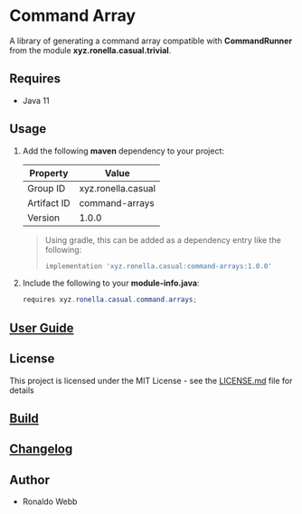 # Command Array

A library of generating a command array compatible with **CommandRunner** from the module **xyz.ronella.casual.trivial**.

## Requires

* Java 11

## Usage

1. Add the following **maven** dependency to your project:

   | Property    | Value              |
   | ----------- | ------------------ |
   | Group ID    | xyz.ronella.casual |
   | Artifact ID | command-arrays     |
   | Version     | 1.0.0              |

   > Using gradle, this can be added as a dependency entry like the following:
   >
   > ```groovy
   > implementation 'xyz.ronella.casual:command-arrays:1.0.0'
   > ```
   >
   
2. Include the following to your **module-info.java**:

   ```java
   requires xyz.ronella.casual.command.arrays;
   ```

## [User Guide](docs/USER_GUIDE_TOC.md)

## License

This project is licensed under the MIT License - see the [LICENSE.md](LICENSE.md) file for details

## [Build](BUILD.md)

## [Changelog](CHANGELOG.md)

## Author

* Ronaldo Webb